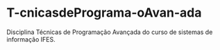 # T-cnicasdePrograma-oAvan-ada
Disciplina Técnicas de Programação Avançada do curso de sistemas de informação IFES.
